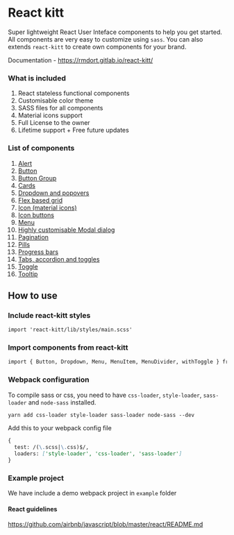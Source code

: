 # React kitt

Super lightweight React User Inteface components to help you get started. All components are very easy to customize using `sass`. You can also extends `react-kitt` to create own components for your brand.

Documentation - https://rmdort.gitlab.io/react-kitt/

### What is included

1. React stateless functional components
2. Customisable color theme
3. SASS files for all components
4. Material icons support
5. Full License to the owner
6. Lifetime support + Free future updates

### List of components
1. [Alert](#alert)
2. [Button](#button)
3. [Button Group](#buttongroup)
4. [Cards](#card)
5. [Dropdown and popovers](#dropdown)
6. [Flex based grid](#row)
7. [Icon (material icons)](#icon)
8. [Icon buttons](#iconbutton)
9. [Menu](#menu)
10. [Highly customisable Modal dialog](#modal)
11. [Pagination](#pagination)
12. [Pills](#pill)
13. [Progress bars](#progress)
14. [Tabs, accordion and toggles](#tab)
15. [Toggle](#toggle)
16. [Tooltip](#tooltip)

## How to use


### Include react-kitt styles
```md
import 'react-kitt/lib/styles/main.scss'
```

### Import components from react-kitt

```md
import { Button, Dropdown, Menu, MenuItem, MenuDivider, withToggle } from 'react-kitt'
```

### Webpack configuration

To compile sass or css, you need to have `css-loader`, `style-loader`, `sass-loader` and `node-sass` installed.

````md
yarn add css-loader style-loader sass-loader node-sass --dev
````

Add this to your webpack config file

````md
{
  test: /(\.scss|\.css)$/,
  loaders: ['style-loader', 'css-loader', 'sass-loader']
}
````

### Example project

We have include a demo webpack project in `example` folder

#### React guidelines

https://github.com/airbnb/javascript/blob/master/react/README.md